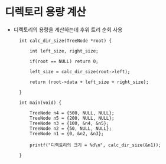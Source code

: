 # 디렉토리 용량 계산

- 디렉토리의 용량을 계산하는데 후위 트리 순회 사용


        int calc_dir_size(TreeNode *root) {

            int left_size, right_size;

            if(root == NULL) return 0;

            left_size = calc_dir_size(root->left);

            return (root->data + left_size + right_size);

        }

        int main(void) {

            TreeNode n4 = {500, NULL, NULL};
            TreeNode n5 = {200, NULL, NULL};
            TreeNode n3 = {100, &n4, &n5};
            TreeNode n2 = {50, NULL, NULL};
            TreeNode n1 = {0, &n2, &n3};

            printf("디렉토리의 크기 = %d\n", calc_dir_size(&n1));

        }